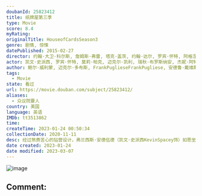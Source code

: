 ```yaml
---
doubanId: 25823412
title: 纸牌屋第三季
type: Movie
score: 8.4
myRating: 
originalTitle: HouseofCardsSeason3
genre: 剧情, 惊悚
datePublished: 2015-02-27
director: 约翰·大卫·科尔斯, 詹姆斯·弗雷, 塔克·盖茨, 约翰·达尔, 罗宾·怀特, 阿格涅丝卡·霍兰
actor: 凯文·史派西, 罗宾·怀特, 莫莉·帕克, 迈克尔·凯利, 瑞秋·布罗斯纳安, 杰妮·阿特金森, 内森·达罗, 康斯坦斯·齐默, 德里克·塞西尔, 拉斯·米克尔森, 伊丽莎白·玛维尔, 奥莉维亚·卢卡尔迪, 莫赞·玛诺, 雷格·, 马赫沙拉·阿里, 伊萨·戴维斯, 丹·弗兰科, 克里斯蒂安·卡玛戈, 阿莱西娅·苏什科, 普娜·贾甘纳坦, 肖恩·多伊尔, 约翰·道曼, 本尼托·马丁内斯, 金·迪肯斯, 克里斯蒂娜·林德, 保罗·斯帕克斯, 史蒂芬·寇贝尔, 吉米·辛普森
author: 鲍尔·威利蒙, 迈克尔·多布斯, FrankPuglieseFrankPugliese, 安德鲁·戴维斯, LauraEasonLauraEason
tags:
  - Movie
state: 看过
url: https://movie.douban.com/subject/25823412/
aliases:
  - 众议院要人
country: 美国
language: 英语
IMDb: tt3513862
time: 
createTime: 2023-01-24 00:50:34
collectionDate: 2020-11-11
desc: 经过煞费苦心的钻营设计，弗兰西斯·安德伍德（凯文·史派西KevinSpacey饰）如愿坐上总统宝座。但在他执政的半年时间里，民调支持率一路走低，而其强硬专横的执政风格也在党内外备受争议。为了成功...
date created: 2023-01-24
date modified: 2023-03-07
---
```


![image](p2226185451.jpg)

Comment:
---
